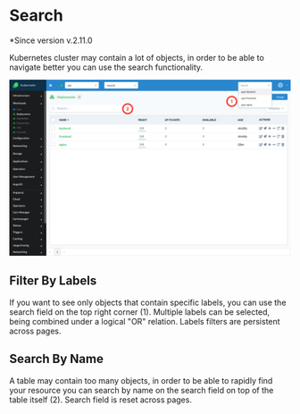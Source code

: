 # Search

*Since version  v.2.11.0

Kubernetes cluster may contain a lot of objects, in order to be able to navigate better you can use the search functionality.

![Search](../images/search.png)

## Filter By Labels

If you want to see only objects that contain specific labels, you can use the search field on the top right corner (1). Multiple labels can be selected, being combined under a logical "OR" relation. Labels filters are persistent across pages.

## Search By Name

A table may contain too many objects, in order to be able to rapidly find your resource you can search by name on the search field on top of the table itself (2). Search field is reset across pages.


